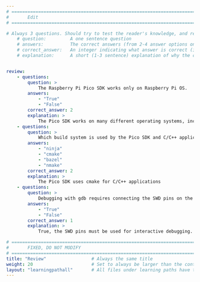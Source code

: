 ```yaml
---
# ================================================================================
#       Edit
# ================================================================================

# Always 3 questions. Should try to test the reader's knowledge, and reinforce the key points you want them to remember.
    # question:         A one sentence question
    # answers:          The correct answers (from 2-4 answer options only). Should be surrounded by quotes.
    # correct_answer:   An integer indicating what answer is correct (index starts from 0)
    # explanation:      A short (1-3 sentence) explanation of why the correct answer is correct. Can add additional context if desired


review:
    - questions:
        question: >
            The Raspberry Pi Pico SDK works only on Raspberry Pi OS.
        answers:
            - "True"
            - "False"
        correct_answer: 2                  
        explanation: >
            The Pico SDK works on many different operating systems, including Ubuntu, Debian, Windows, and macOS.
    - questions:
        question: >
            Which build system is used by the Pico SDK and C/C++ applications?
        answers:
            - "ninja"
            - "cmake"
            - "bazel"
            - "nmake"
        correct_answer: 2                  
        explanation: >
            The Pico SDK uses cmake for C/C++ applications
    - questions:
        question: >
            Debugging with gdb requires connecting the SWD pins on the Raspberry Pi Pico using jumper wires.
        answers:
            - "True"
            - "False"
        correct_answer: 1                  
        explanation: >
            True, the SWD pins must be used for interactive debugging. This may require soldering headers to the Pico board if the board didn't arrive with headers installed on the SWD pins.

# ================================================================================
#       FIXED, DO NOT MODIFY
# ================================================================================
title: "Review"                 # Always the same title
weight: 20                      # Set to always be larger than the content in this path
layout: "learningpathall"       # All files under learning paths have this same wrapper
---
```


